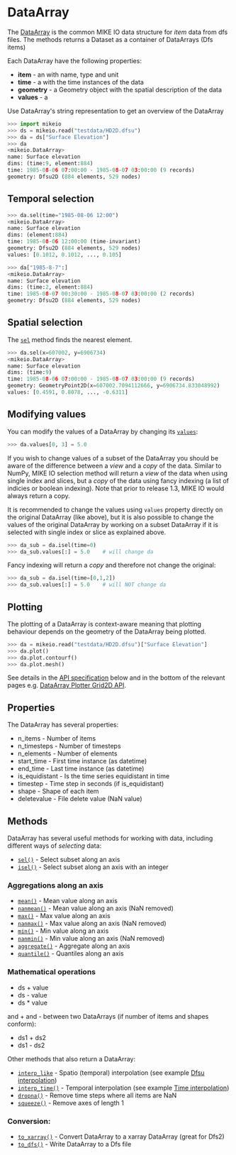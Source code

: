 # DataArray

The [DataArray](`mikeio.DataArray`) is the common MIKE IO data structure 
for *item* data from dfs files. 
The [](`mikeio.read`) methods returns a Dataset as a container of DataArrays (Dfs items)

Each DataArray have the following properties:

* **item** - an  [](`mikeio.ItemInfo`) with name, type and unit
* **time** - a [](`pandas.DatetimeIndex`) with the time instances of the data
* **geometry** - a Geometry object with the spatial description of the data
* **values** - a [](`numpy.ndarray`)

Use DataArray's string representation to get an overview of the DataArray


```python
>>> import mikeio
>>> ds = mikeio.read("testdata/HD2D.dfsu")
>>> da = ds["Surface Elevation"]
>>> da
<mikeio.DataArray>
name: Surface elevation
dims: (time:9, element:884)
time: 1985-08-06 07:00:00 - 1985-08-07 03:00:00 (9 records)
geometry: Dfsu2D (884 elements, 529 nodes)
```


## Temporal selection

```python
>>> da.sel(time="1985-08-06 12:00")
<mikeio.DataArray>
name: Surface elevation
dims: (element:884)
time: 1985-08-06 12:00:00 (time-invariant)
geometry: Dfsu2D (884 elements, 529 nodes)
values: [0.1012, 0.1012, ..., 0.105]

>>> da["1985-8-7":]
<mikeio.DataArray>
name: Surface elevation
dims: (time:2, element:884)
time: 1985-08-07 00:30:00 - 1985-08-07 03:00:00 (2 records)
geometry: Dfsu2D (884 elements, 529 nodes)

```

## Spatial selection
             
The [`sel`](`mikeio.`mikeio.DataArray.sel`) method finds the nearest element.

```python
>>> da.sel(x=607002, y=6906734)
<mikeio.DataArray>
name: Surface elevation
dims: (time:9)
time: 1985-08-06 07:00:00 - 1985-08-07 03:00:00 (9 records)
geometry: GeometryPoint2D(x=607002.7094112666, y=6906734.833048992)
values: [0.4591, 0.8078, ..., -0.6311]
```

## Modifying values

You can modify the values of a DataArray by changing its [`values`](`mikeio.`mikeio.DataArray.values`): 

```python
>>> da.values[0, 3] = 5.0
```

If you wish to change values of a subset of the DataArray you should be aware of the difference between a _view_ and a _copy_ of the data. Similar to NumPy, MIKE IO selection method will return a _view_ of the data when using single index and slices, but a _copy_ of the data using fancy indexing (a list of indicies or boolean indexing). Note that prior to release 1.3, MIKE IO would always return a copy. 

It is recommended to change the values using `values` property directly on the original DataArray (like above), but it is also possible to change the values of the original DataArray by working on a subset DataArray if it is selected with single index or slice as explained above. 

```python
>>> da_sub = da.isel(time=0)
>>> da_sub.values[:] = 5.0    # will change da
```

Fancy indexing will return a _copy_ and therefore not change the original:

```python
>>> da_sub = da.isel(time=[0,1,2])
>>> da_sub.values[:] = 5.0    # will NOT change da
```




## Plotting

The plotting of a DataArray is context-aware meaning that plotting behaviour depends on the geometry of the DataArray being plotted. 

```python
>>> da = mikeio.read("testdata/HD2D.dfsu")["Surface Elevation"]
>>> da.plot()
>>> da.plot.contourf()
>>> da.plot.mesh()
```

See details in the [API specification](`mikeio.dataset._data_plot._DataArrayPlotter`) below and in the bottom of the relevant pages e.g. [DataArray Plotter Grid2D API](`mikeio.dataset._data_plot._DataArrayPlotterGrid2D`).



## Properties

The DataArray has several properties:

* n_items - Number of items
* n_timesteps - Number of timesteps
* n_elements - Number of elements
* start_time - First time instance (as datetime)
* end_time - Last time instance (as datetime)
* is_equidistant - Is the time series equidistant in time
* timestep - Time step in seconds (if is_equidistant)
* shape - Shape of each item
* deletevalue - File delete value (NaN value)



## Methods

DataArray has several useful methods for working with data, 
including different ways of *selecting* data:

* [`sel()`](`mikeio.DataArray.sel`) - Select subset along an axis
* [`isel()`](`mikeio.DataArray.isel`) - Select subset along an axis with an integer

###  Aggregations along an axis

* [`mean()`](`mikeio.DataArray.mean`) - Mean value along an axis
* [`nanmean()`](`mikeio.DataArray.nanmean`) - Mean value along an axis (NaN removed)
* [`max()`](`mikeio.DataArray.max`) - Max value along an axis
* [`nanmax()`](`mikeio.DataArray.nanmax`) - Max value along an axis (NaN removed)
* [`min()`](`mikeio.DataArray.min`) - Min value along an axis
* [`nanmin()`](`mikeio.DataArray.nanmin`) - Min value along an axis (NaN removed)
* [`aggregate()`](`mikeio.DataArray.aggregate`) - Aggregate along an axis
* [`quantile()`](`mikeio.DataArray.quantile`) - Quantiles along an axis

### Mathematical operations
* ds + value
* ds - value
* ds * value

and + and - between two DataArrays (if number of items and shapes conform):

* ds1 + ds2
* ds1 - ds2

Other methods that also return a DataArray:

* [`interp_like`](`mikeio.DataArray.interp_like`) - Spatio (temporal) interpolation (see example [Dfsu interpolation](examples/Dfsu-2D-interpolation.qmd))
* [`interp_time()`](`mikeio.DataArray.interp_time`) - Temporal interpolation (see example [Time interpolation](examples/Time-interpolation.qmd))
* [`dropna()`](`mikeio.DataArray.dropna`) - Remove time steps where all items are NaN
* [`squeeze()`](`mikeio.DataArray.squeeze`) - Remove axes of length 1

### Conversion:

* [`to_xarray()`](`mikeio.DataArray.to_xarray`) - Convert DataArray to a xarray DataArray (great for Dfs2)
* [`to_dfs()`](`mikeio.DataArray.to_dfs`) - Write DataArray to a Dfs file



